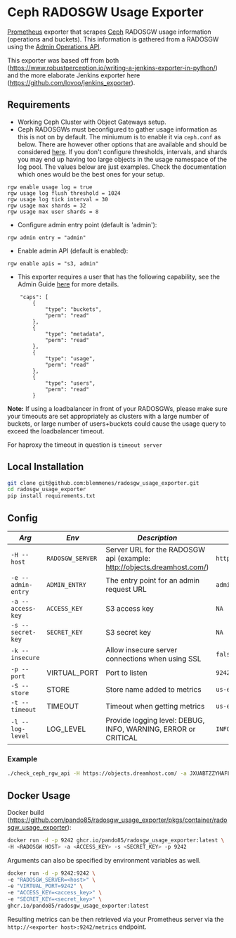 # Ceph RADOSGW Usage Exporter

[Prometheus](https://prometheus.io/) exporter that scrapes [Ceph](http://ceph.com/) RADOSGW usage
information (operations and buckets). This information is gathered from a RADOSGW using the
[Admin Operations API](http://docs.ceph.com/docs/master/radosgw/adminops/).

This exporter was based off from both
(https://www.robustperception.io/writing-a-jenkins-exporter-in-python/) and the more elaborate
Jenkins exporter here (https://github.com/lovoo/jenkins_exporter).

## Requirements

- Working Ceph Cluster with Object Gateways setup.
- Ceph RADOSGWs must beconfigured to gather usage information as this is not on by default. The
  miniumum is to enable it via `ceph.conf` as below. There are however other options that are
  available and should be considered [here](http://docs.ceph.com/docs/master/radosgw/config-ref/).
  If you don't configure thresholds, intervals, and shards you may end up having too large objects
  in the usage namespace of the log pool. The values below are just examples. Check the
  documentation which ones would be the best ones for your setup.

```
rgw enable usage log = true
rgw usage log flush threshold = 1024
rgw usage log tick interval = 30
rgw usage max shards = 32
rgw usage max user shards = 8

```

- Configure admin entry point (default is 'admin'):

```
rgw admin entry = "admin"
```

- Enable admin API (default is enabled):

```
rgw enable apis = "s3, admin"
```

- This exporter requires a user that has the following capability, see the Admin Guide
  [here](http://docs.ceph.com/docs/master/radosgw/admin/#add-remove-admin-capabilities) for more
  details.

```
    "caps": [
        {
            "type": "buckets",
            "perm": "read"
        },
        {
            "type": "metadata",
            "perm": "read"
        },
        {
            "type": "usage",
            "perm": "read"
        },
        {
            "type": "users",
            "perm": "read"
        }
```

**Note:** If using a loadbalancer in front of your RADOSGWs, please make sure your timeouts are set
appropriately as clusters with a large number of buckets, or large number of users+buckets could
cause the usage query to exceed the loadbalancer timeout.

For haproxy the timeout in question is `timeout server`

## Local Installation

```bash
git clone git@github.com:blemmenes/radosgw_usage_exporter.git
cd radosgw_usage_exporter
pip install requirements.txt
```

## Config

| _Arg_              | _Env_            | _Description_                                                           | _Default_           |
| ------------------ | ---------------- | ----------------------------------------------------------------------- | ------------------- |
| `-H --host`        | `RADOSGW_SERVER` | Server URL for the RADOSGW api (example: http://objects.dreamhost.com/) | `http://radosgw:80` |
| `-e --admin-entry` | `ADMIN_ENTRY`    | The entry point for an admin request URL                                | `admin`             |
| `-a --access-key`  | `ACCESS_KEY`     | S3 access key                                                           | `NA`                |
| `-s --secret-key`  | `SECRET_KEY`     | S3 secret key                                                           | `NA`                |
| `-k --insecure`    |                  | Allow insecure server connections when using SSL                        | `false`             |
| `-p --port`        | VIRTUAL_PORT     | Port to listen                                                          | `9242`              |
| `-S --store`       | STORE            | Store name added to metrics                                             | `us-east-1`         |
| `-t --timeout`     | TIMEOUT          | Timeout when getting metrics                                            | `us-east-1`         |
| `-l --log-level`   | LOG_LEVEL        | Provide logging level: DEBUG, INFO, WARNING, ERROR or CRITICAL          | `INFO`              |

### Example

```bash
./check_ceph_rgw_api -H https://objects.dreamhost.com/ -a JXUABTZZYHAFLCMF9VYV -s jjP8RDD0R156atS6ACSy2vNdJLdEPM0TJQ5jD1pw
```

## Docker Usage

Docker build
(https://github.com/pando85/radosgw_usage_exporter/pkgs/container/radosgw_usage_exporter):

```bash
docker run -d -p 9242 ghcr.io/pando85/radosgw_usage_exporter:latest \
-H <RADOSGW HOST> -a <ACCESS_KEY> -s <SECRET_KEY> -p 9242
```

Arguments can also be specified by environment variables as well.

```bash
docker run -d -p 9242:9242 \
-e "RADOSGW_SERVER=<host>" \
-e "VIRTUAL_PORT=9242" \
-e "ACCESS_KEY=<access_key>" \
-e "SECRET_KEY=<secret_key>" \
ghcr.io/pando85/radosgw_usage_exporter:latest
```

Resulting metrics can be then retrieved via your Prometheus server via the
`http://<exporter host>:9242/metrics` endpoint.
